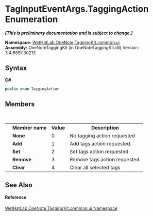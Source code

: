 # TagInputEventArgs.TaggingAction Enumeration
 _**\[This is preliminary documentation and is subject to change.\]**_



**Namespace:**&nbsp;<a href="043a9407-ac38-b3ac-7348-a6090af495ad">WetHatLab.OneNote.TaggingKit.common.ui</a><br />**Assembly:**&nbsp;OneNoteTaggingKit (in OneNoteTaggingKit.dll) Version: 3.4.6897.30213

## Syntax

**C#**<br />
``` C#
public enum TaggingAction
```


## Members
&nbsp;<table><tr><th></th><th>Member name</th><th>Value</th><th>Description</th></tr><tr><td /><td target="F:WetHatLab.OneNote.TaggingKit.common.ui.TagInputEventArgs.TaggingAction.None">**None**</td><td>0</td><td>No tagging action requested</td></tr><tr><td /><td target="F:WetHatLab.OneNote.TaggingKit.common.ui.TagInputEventArgs.TaggingAction.Add">**Add**</td><td>1</td><td>Add tags action requested.</td></tr><tr><td /><td target="F:WetHatLab.OneNote.TaggingKit.common.ui.TagInputEventArgs.TaggingAction.Set">**Set**</td><td>2</td><td>Set tags action requested.</td></tr><tr><td /><td target="F:WetHatLab.OneNote.TaggingKit.common.ui.TagInputEventArgs.TaggingAction.Remove">**Remove**</td><td>3</td><td>Remove tags action requested.</td></tr><tr><td /><td target="F:WetHatLab.OneNote.TaggingKit.common.ui.TagInputEventArgs.TaggingAction.Clear">**Clear**</td><td>4</td><td>Clear all selected tags</td></tr></table>

## See Also


#### Reference
<a href="043a9407-ac38-b3ac-7348-a6090af495ad">WetHatLab.OneNote.TaggingKit.common.ui Namespace</a><br />